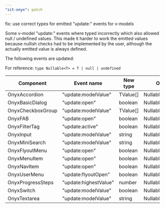 ```yaml
---
"sit-onyx": patch
---
```


fix: use correct types for emitted "update:" events for v-models

Some v-model "update:" events where typed incorrectly which also allowed null / undefined values.
This made it harder to work the emitted values because nullish checks had to be implemented by the user, although the actually emitted value is always defined.

The following events are updated:

For reference: `type Nullable<T> = T | null | undefined`

| Component         | Event name            | New type | Old type           |
| ----------------- | --------------------- | -------- | ------------------ |
| OnyxAccordion     | "update:modelValue"   | TValue[] | Nullable<TValue[]> |
| OnyxBasicDialog   | "update:open"         | boolean  | Nullable<boolean>  |
| OnyxCheckboxGroup | "update:modelValue"   | TValue[] | Nullable<TValue[]> |
| OnyxFAB           | "update:open"         | boolean  | Nullable<boolean>  |
| OnyxFilterTag     | "update:active"       | boolean  | Nullable<boolean>  |
| OnyxInput         | "update:modelValue"   | string   | Nullable<string>   |
| OnyxMiniSearch    | "update:modelValue"   | string   | Nullable<string>   |
| OnyxFlyoutMenu    | "update:open"         | boolean  | Nullable<boolean>  |
| OnyxMenuItem      | "update:open"         | boolean  | Nullable<boolean>  |
| OnyxNavItem       | "update:open"         | boolean  | Nullable<boolean>  |
| OnyxUserMenu      | "update:flyoutOpen"   | boolean  | Nullable<boolean>  |
| OnyxProgressSteps | "update:highestValue" | number   | Nullable<number>   |
| OnyxSwitch        | "update:modelValue"   | boolean  | Nullable<boolean>  |
| OnyxTextarea      | "update:modelValue"   | string   | Nullable<string>   |
